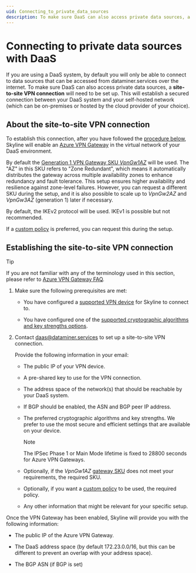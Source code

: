 ```yaml
---
uid: Connecting_to_private_data_sources
description: To make sure DaaS can also access private data sources, a site-to-site VPN connection will need to be set up. 
---
```


# Connecting to private data sources with DaaS

If you are using a DaaS system, by default you will only be able to connect to data sources that can be accessed from dataminer.services over the internet. To make sure DaaS can also access private data sources, a **site-to-site VPN connection** will need to be set up. This will establish a secured connection between your DaaS system and your self-hosted network (which can be on-premises or hosted by the cloud provider of your choice).

## About the site-to-site VPN connection

To establish this connection, after you have followed the [procedure below](#establishing-the-site-to-site-vpn-connection), Skyline will enable an [Azure VPN Gateway](https://learn.microsoft.com/en-us/azure/vpn-gateway/vpn-gateway-about-vpngateways) in the virtual network of your DaaS environment.

By default the [Generation 1 VPN Gateway SKU *VpnGw1AZ*](https://learn.microsoft.com/en-us/azure/vpn-gateway/about-gateway-skus) will be used. The "AZ" in this SKU refers to "Zone Redundant", which means it automatically distributes the gateway across multiple availability zones to enhance redundancy and fault tolerance. This setup ensures higher availability and resilience against zone-level failures. However, you can request a different SKU during the setup, and it is also possible to scale up to *VpnGw2AZ* and *VpnGw3AZ* (generation 1) later if necessary.

By default, the IKEv2 protocol will be used. IKEv1 is possible but not recommended.

If a [custom policy](https://learn.microsoft.com/en-us/azure/vpn-gateway/vpn-gateway-about-compliance-crypto?WT.mc_id=Portal-Microsoft_Azure_HybridNetworking#ipsecike-policy-faq) is preferred, you can request this during the setup.

## Establishing the site-to-site VPN connection

> [!TIP]
> If you are not familiar with any of the terminology used in this section, please refer to [Azure VPN Gateway FAQ](https://docs.azure.cn/en-us/vpn-gateway/vpn-gateway-vpn-faq).

1. Make sure the following prerequisites are met:

   - You have configured a [supported VPN device](https://learn.microsoft.com/en-us/azure/vpn-gateway/vpn-gateway-about-vpn-devices) for Skyline to connect to.

   - You have configured one of the [supported cryptographic algorithms and key strengths options](https://learn.microsoft.com/en-us/azure/vpn-gateway/ipsec-ike-policy-howto#cryptographic-algorithms--key-strengths).

1. Contact <daas@dataminer.services> to set up a site-to-site VPN connection.

   Provide the following information in your email:

   - The public IP of your VPN device.

   - A pre-shared key to use for the VPN connection.

   - The address space of the network(s) that should be reachable by your DaaS system.

   - If BGP should be enabled, the ASN and BGP peer IP address.

   - The preferred cryptographic algorithms and key strengths. We prefer to use the most secure and efficient settings that are available on your device.

      > [!NOTE]
      > The IPSec Phase 1 or Main Mode lifetime is fixed to 28800 seconds for Azure VPN Gateways.

   - Optionally, if the *VpnGw1AZ* [gateway SKU](https://learn.microsoft.com/en-us/azure/vpn-gateway/about-gateway-skus) does not meet your requirements, the required SKU.

   - Optionally, if you want a [custom policy](https://learn.microsoft.com/en-us/azure/vpn-gateway/vpn-gateway-about-compliance-crypto?WT.mc_id=Portal-Microsoft_Azure_HybridNetworking#ipsecike-policy-faq) to be used, the required policy.

   - Any other information that might be relevant for your specific setup.

Once the VPN Gateway has been enabled, Skyline will provide you with the following information:

- The public IP of the Azure VPN Gateway.

- The DaaS address space (by default 172.23.0.0/16, but this can be different to prevent an overlap with your address space).

- The BGP ASN (if BGP is set)
